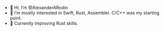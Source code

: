 - 👋 Hi, I’m @AlexanderARodin
- 👀 I’m mostly interested in Swift, Rust, Assembler. C/C++ was my starting point.
- 🌱 Currently improving Rust skills.

<!---
- 💞️ I’m looking to collaborate on ...
- 📫 How to reach me ...
--->


<!---
AlexanderARodin/AlexanderARodin is a ✨ special ✨ repository because its `README.md` (this file) appears on your GitHub profile.
You can click the Preview link to take a look at your changes.
--->
